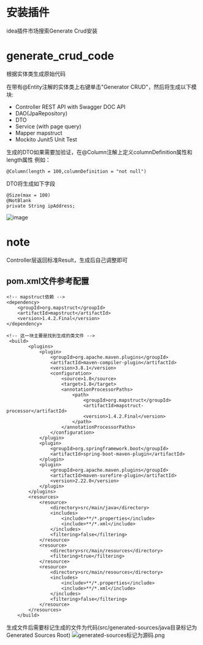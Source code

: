# 安装插件
idea插件市场搜索Generate Crud安装

# generate_crud_code
根据实体类生成原始代码

在带有@Entity注解的实体类上右键单击"Generator CRUD"，然后将生成以下模块:
- Controller REST API with Swagger DOC API
- DAO(JpaRepository)
- DTO
- Service (with page query)
- Mapper mapstruct
- Mockito Junit5 Unit Test


生成的DTO如果需要加验证，在@Column注解上定义columnDefinition属性和length属性
例如： 
```
@Column(length = 100,columnDefinition = "not null")
```
DTO将生成如下字段
```
@Size(max = 100)
@NotBlank
private String ipAddress;
```
![image](https://yd-note.oss-cn-beijing.aliyuncs.com/%E4%B9%B1%E4%B8%83%E5%85%AB%E7%B3%9F/DEMO.gif)

# note
Controller层返回标准Result，生成后自己调整即可

## pom.xml文件参考配置
```
<!-- mapstruct依赖 -->
<dependency>
    <groupId>org.mapstruct</groupId>
    <artifactId>mapstruct</artifactId>
    <version>1.4.2.Final</version>
</dependency>

<!-- 这一块主要是找到生成的类文件 -->
 <build>
        <plugins>
            <plugin>
                <groupId>org.apache.maven.plugins</groupId>
                <artifactId>maven-compiler-plugin</artifactId>
                <version>3.8.1</version>
                <configuration>
                    <source>1.8</source>
                    <target>1.8</target>
                    <annotationProcessorPaths>
                        <path>
                            <groupId>org.mapstruct</groupId>
                            <artifactId>mapstruct-processor</artifactId>
                            <version>1.4.2.Final</version>
                        </path>
                    </annotationProcessorPaths>
                </configuration>
            </plugin>
            <plugin>
                <groupId>org.springframework.boot</groupId>
                <artifactId>spring-boot-maven-plugin</artifactId>
            </plugin>
            <plugin>
                <groupId>org.apache.maven.plugins</groupId>
                <artifactId>maven-surefire-plugin</artifactId>
                <version>2.22.0</version>
            </plugin>
        </plugins>
        <resources>
            <resource>
                <directory>src/main/java</directory>
                <includes>
                    <include>**/*.properties</include>
                    <include>**/*.xml</include>
                </includes>
                <filtering>false</filtering>
            </resource>
            <resource>
                <directory>src/main/resources</directory>
                <filtering>true</filtering>
            </resource>
            <resource>
                <directory>src/main/resources</directory>
                <includes>
                    <include>**/*.properties</include>
                    <include>**/*.xml</include>
                </includes>
                <filtering>false</filtering>
            </resource>
        </resources>
    </build>
```
生成文件后需要标记生成的文件为代码(src/generated-sources/java目录标记为Generated Sources Root)
![generated-sources标记为源码.png](https://vue-admin-guoguang.oss-cn-shanghai.aliyuncs.com/generated-sources%E6%A0%87%E8%AE%B0%E4%B8%BA%E6%BA%90%E7%A0%81.png)
